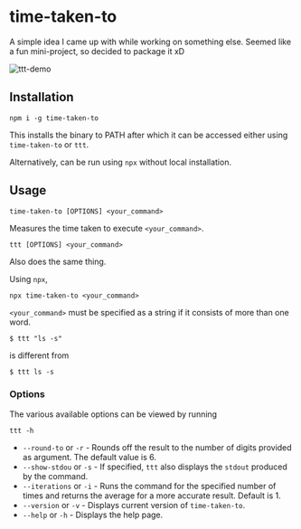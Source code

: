 # time-taken-to
A simple idea I came up with while working on something else. Seemed like a fun mini-project, so decided to package it xD

![ttt-demo](https://imgur.com/fTUydrA.gif)
## Installation
```
npm i -g time-taken-to
```
This installs the binary to PATH after which it can be accessed either using `time-taken-to` or `ttt`.  
  
Alternatively, can be run using `npx` without local installation.

## Usage
```
time-taken-to [OPTIONS] <your_command>
```
Measures the time taken to execute `<your_command>`.  
```
ttt [OPTIONS] <your_command>
```
Also does the same thing.  
  
Using `npx`,
```
npx time-taken-to <your_command>
```
`<your_command>` must be specified as a string if it consists of more than one word.
```
$ ttt "ls -s"
```
is different from
```
$ ttt ls -s
```

### Options
The various available options can be viewed by running
```
ttt -h
```
- `--round-to` or `-r` - Rounds off the result to the number of digits provided as argument. The default value is 6.
- `--show-stdou` or `-s` - If specified, `ttt` also displays the `stdout` produced by the command.
- `--iterations` or `-i` - Runs the command for the specified number of times and returns the average for a more accurate result. Default is 1.
- `--version` or `-v` - Displays current version of `time-taken-to`.
- `--help` or `-h` - Displays the help page.
